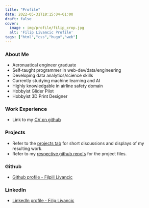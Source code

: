 ```yaml
---
title: "Profile"
date: 2022-05-31T18:15:04+01:00
draft: false
cover:
  image : img/profile/filip_crop.jpg
  alt: 'Filip Livancic Profile'
tags: ["html","css","hugo","web"]
---
```


### About Me

- Aeronuatical engineer graduate
- Self-taught programmer in web-dev/data/engineering
- Developing data analytics/science skills
- Currently studying machine learning and AI
- Highly knowledgable in airline safety domain
- Hobbyist Glider Pilot
- Hobbyist 3D Print Designer

### Work Experience
- Link to my [CV on github](https://github.com/Filpill/LaTeX/blob/main/cv/filip-livancic-cv.pdf)

### Projects
- Refer to the [projects tab](/projects) for short discussions and displays of my resulting work.
- Refer to my [respective github repo's](https://github.com/Filpill?tab=repositories) for the project files.

### Github
- [Github profile - Filpill Livancic](https://github.com/Filpill)

### LinkedIn
- [LinkedIn profile - Filip Livancic](https://www.linkedin.com/in/filip-livancic/)
